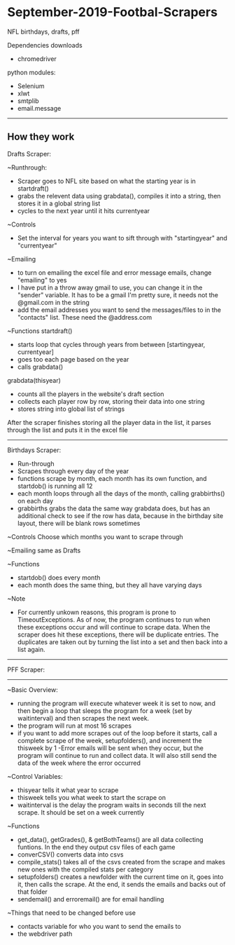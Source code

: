 # September-2019-Footbal-Scrapers
NFL birthdays, drafts, pff

Dependencies 
downloads
- chromedriver

python modules:
- Selenium
- xlwt
- smtplib
- email.message


------------------------
How they work
-------------------------
Drafts Scraper:

~Runthrough:
- Scraper goes to NFL site based on what the starting year is in startdraft()
- grabs the relevent data using grabdata(), compiles it into a string, then stores it in a global string list
- cycles to the next year until it hits currentyear

~Controls
- Set the interval for years you want to sift through with "startingyear" and "currentyear"

~Emailing
- to turn on emailing the excel file and error message emails, change "emailing" to yes
- I have put in a throw away gmail to use, you can change it in the "sender" variable. It has to be a gmail I'm pretty sure, it needs not
the @gmail.com in the string
- add the email addresses you want to send the messages/files to in the "contacts" list. These need the @address.com

~Functions
startdraft()
- starts loop that cycles through years from between [startingyear, currentyear]
- goes too each page based on the year
- calls grabdata()

grabdata(thisyear)
- counts all the players in the website's draft section
- collects each player row by row, storing their data into one string
- stores string into global list of strings

After the scraper finishes storing all the player data in the list, it parses through the list and puts it in the excel file


__________________________
Birthdays Scraper:
- Run-through
- Scrapes through every day of the year 
- functions scrape by month, each month has its own function, and startdob() is running all 12 
- each month loops through all the days of the month, calling grabbirths() on each day
- grabbirths grabs the data the same way grabdata does, but has an additional check to see if the row has data, because in the birthday site layout, there will be blank rows sometimes

~Controls
Choose which months you want to scrape through

~Emailing
same as Drafts

~Functions
- startdob() does every month
- each month does the same thing, but they all have varying days

~Note
- For currently unkown reasons, this program is prone to TimeoutExceptions. As of now, the program continues to run when these exceptions occur and will continue to scrape data. When the scraper does hit these exceptions, there will be duplicate entries. The duplicates are taken out by turning the list into a set and then back into a list again.

_____________________________________________________________________________________________________
PFF Scraper:
_____________________________________________________________________________________________________
~Basic Overview:
- running the program will execute whatever week it is set to now, and then begin a loop that sleeps the program for a week (set by waitinterval) and then scrapes the next week. 
- the program will run at most 16 scrapes
- if you want to add more scrapes out of the loop before it starts, call a complete scrape of the week, setupfolders(), and increment the thisweek by 1
-Error emails will be sent when they occur, but the program will continue to run and collect data. It will also still send the data of the week where the error occurred


~Control Variables:
- thisyear tells it what year to scrape
- thisweek tells you what week to start the scrape on
- waitinterval is the delay the program waits in seconds till the next scrape. It should be set on a week currently

~Functions
- get_data(), getGrades(), & getBothTeams() are all data collecting funtions. In the end they output csv files of each game
- converCSV() converts data into csvs
- compile_stats() takes all of the csvs created from the scrape and makes new ones with the compiled stats per category
- setupfolders() creates a newfolder with the current time on it, goes into it, then calls the scrape. At the end, it sends the emails and backs out of that folder
- sendemail() and erroremail() are for email handling

~Things that need to be changed before use
- contacts variable for who you want to send the emails to
- the webdriver path








